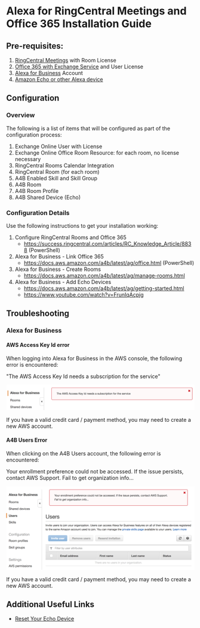 # Alexa for RingCentral Meetings and Office 365 Installation Guide

## Pre-requisites:

1. [RingCentral Meetings](https://www.ringcentral.com/online-meetings/overview.html) with Room License
1. [Office 365 with Exchange Service](https://products.office.com/en-us/business/office-365-business) and User License
1. [Alexa for Business](https://aws.amazon.com/alexaforbusiness/) Account
1. [Amazon Echo or other Alexa device](https://www.amazon.com/b/?ie=UTF8&node=9818047011&ref_=fs_ods_fs_aucc_cp)

## Configuration

### Overview

The following is a list of items that will be configured as part of the configuration process:

1. Exchange Online User with License
1. Exchange Online Office Room Resource: for each room, no license necessary
1. RingCentral Rooms Calendar Integration
1. RingCentral Room (for each room)
1. A4B Enabled Skill and Skill Group
1. A4B Room
1. A4B Room Profile
1. A4B Shared Device (Echo)

### Configuration Details

Use the following instructions to get your installation working:

1. Configure RingCentral Rooms and Office 365
   * https://success.ringcentral.com/articles/RC_Knowledge_Article/8838 (PowerShell)
1. Alexa for Business - Link Office 365
   * https://docs.aws.amazon.com/a4b/latest/ag/office.html (PowerShell)
1. Alexa for Business - Create Rooms
   * https://docs.aws.amazon.com/a4b/latest/ag/manage-rooms.html
1. Alexa for Business - Add Echo Devices
   * https://docs.aws.amazon.com/a4b/latest/ag/getting-started.html
   * https://www.youtube.com/watch?v=FrunIqAcpjg

## Troubleshooting

### Alexa for Business

#### AWS Access Key Id error

When logging into Alexa for Business in the AWS console, the following error is encountered:

"The AWS Access Key Id needs a subscription for the service"

![](docs/a4b_error_aws-access-key-id-needs-a-subscription-for-the-service.png)

If you have a valid credit card / payment method, you may need to create a new AWS account.

#### A4B Users Error

When clicking on the A4B Users account, the following error is encountered:

Your enrollment preference could not be accessed. If the issue persists, contact AWS Support.
Fail to get organization info...

![](docs/a4b_error_your-enrollment-preference-could-not-be-accessed.png)

If you have a valid credit card / payment method, you may need to create a new AWS account.

## Additional Useful Links

* [Reset Your Echo Device](https://www.amazon.com/gp/help/customer/display.html?nodeId=GK7P5SPCQ3MN65VR)